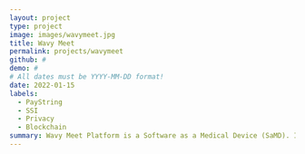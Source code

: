 ```yaml
---
layout: project
type: project
image: images/wavymeet.jpg
title: Wavy Meet
permalink: projects/wavymeet
github: #
demo: #
# All dates must be YYYY-MM-DD format!
date: 2022-01-15
labels:
  - PayString
  - SSI
  - Privacy
  - Blockchain
summary: Wavy Meet Platform is a Software as a Medical Device (SaMD). It provides secured and enhanced video communication between rehabilitation patients and the medical staff. 
---
```


